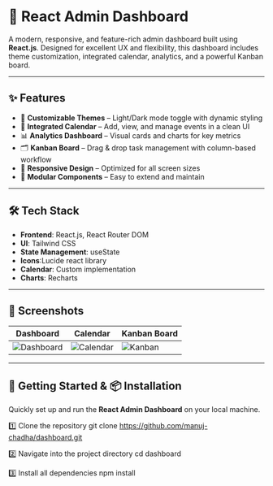 # 🚀 React Admin Dashboard

A modern, responsive, and feature-rich admin dashboard built using **React.js**. Designed for excellent UX and flexibility, this dashboard includes theme customization, integrated calendar, analytics, and a powerful Kanban board.

---

## ✨ Features

- 🎨 **Customizable Themes** – Light/Dark mode toggle with dynamic styling
- 📅 **Integrated Calendar** – Add, view, and manage events in a clean UI
- 📊 **Analytics Dashboard** – Visual cards and charts for key metrics
- 🗂️ **Kanban Board** – Drag & drop task management with column-based workflow
- 📱 **Responsive Design** – Optimized for all screen sizes
- 🔧 **Modular Components** – Easy to extend and maintain

---

## 🛠️ Tech Stack

- **Frontend**: React.js, React Router DOM
- **UI**: Tailwind CSS
- **State Management**: useState
- **Icons**:Lucide react library
- **Calendar**: Custom implementation
- **Charts**: Recharts 

---

## 📸 Screenshots

| Dashboard | Calendar | Kanban Board |
|----------|----------|--------------|
| ![Dashboard](./assets/dashboard.png) | ![Calendar](./assets/calendar.png) | ![Kanban](./assets/kanban.png) |

---

## 🚀 Getting Started & 📦 Installation

Quickly set up and run the **React Admin Dashboard** on your local machine.


1️⃣ Clone the repository
git clone https://github.com/manuj-chadha/dashboard.git

2️⃣ Navigate into the project directory
cd dashboard

3️⃣ Install all dependencies
npm install


